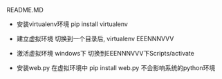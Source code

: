 README.MD

* 安装virtualenv环境 pip install virtualenv
* 建立虚拟环境  切换到一个目录后, virtualenv EEENNNVVV
* 激活虚拟环境 windows下 切换到EEENNNVVV下Scripts/activate

* 安装web.py 在虚拟环境中  pip install web.py  不会影响系统的python环境